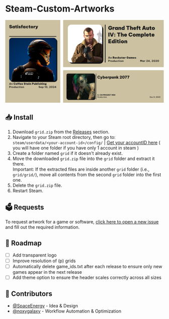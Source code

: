 # Steam-Custom-Artworks

![Banner](/.github/assets/banner.png)

## 📥️ Install
1. Download `grid.zip` from the [Releases](https://github.com/SpaceTheme/Steam-Custom-Artworks/releases) section.
1. Navigate to your Steam root directory, then go to: `steam/userdata/<your-account-id>/config/` | [Get your accountID here](https://noxy.netlify.app/tools/fetchsteam) ( you will have one folder if you have only 1 account in steam )
1. Create a folder named `grid` if it doesn't already exist.
1. Move the downloaded `grid.zip` file into the `grid` folder and extract it there.<br>
Important: If the extracted files are inside another `grid` folder (i.e., `grid/grid/`), move all contents from the second `grid` folder into the first one.
1. Delete the `grid.zip` file.
1. Restart Steam.

## 🗳️ Requests
To request artwork for a game or software, [click here to open a new issue](https://github.com/SpaceTheme/Steam-Custom-Artworks/issues/new?template=ARTWORK.yml) and fill out the required information.

## 🎯 Roadmap
- [ ] Add transparent logo
- [ ] Improve resolution of (p) grids
- [ ] Automatically delete game_ids.txt after each release to ensure only new games appear in the next release
- [ ] Add theme option to ensure the header scales correctly across all sizes

## 🙌 Contributors
- [@SpaceEnergy](https://github.com/SpaceEnergy) - Idea & Design  
- [@noxygalaxy](https://github.com/noxygalaxy) - Workflow Automation & Optimization
